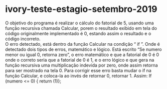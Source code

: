 # ivory-teste-estagio-setembro-2019
 O objetivo do programa é realizar o cálculo do fatorial de 5, usando uma função recursiva chamada Calcular, porem o resultado exibido em tela do código originalmente implementado é 0, estando assim o resultado e o código incorreto.  
 O erro detectado, está dentro da função Calcular na condição “ if ”. Onde é detectado dois tipos de erros, matemático e lógico. Está escrito “Se numero menor ou igual 0, retorna zero”, o erro matemático e que a fatorial de 0 é 0 onde o correto seria que a fatorial de 0 é 1, e o erro lógico e que gera na função recursiva uma multiplicação indevida por zero, onde assim retorna para ser mostrado na tela 0. 
 Para corrigir esse erro basta mudar o if na função Calcular, e coloca-la ao invés de retornar 0, retornar 1. 
Assim: 
If (numero <= 0) {  return (1)};
